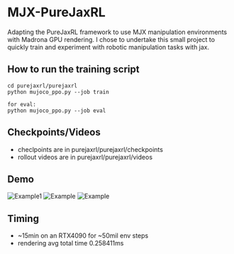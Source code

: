 # MJX-PureJaxRL

[](https://github.com/ShimBoi/MJX-PureJaxRL#mjx-purejaxrl)

Adapting the PureJaxRL framework to use MJX manipulation environments with Madrona GPU rendering. I chose to undertake this small project to quickly train and experiment with robotic manipulation tasks with jax.

## How to run the training script

[](https://github.com/ShimBoi/MJX-PureJaxRL#how-to-run-the-training-script)

```
cd purejaxrl/purejaxrl
python mujoco_ppo.py --job train

for eval:
python mujoco_ppo.py --job eval
```

## Checkpoints/Videos

[](https://github.com/ShimBoi/MJX-PureJaxRL#checkpointsvideos)

- checlpoints are in purejaxrl/purejaxrl/checkpoints
- rollout videos are in purejaxrl/purejaxrl/videos

## Demo
![Example1](videos/example1.gif)
![Example](videos/example2.gif)
![Example](videos/example3.gif)

## Timing

[](https://github.com/ShimBoi/MJX-PureJaxRL#timing)

- ~15min on an RTX4090 for ~50mil env steps
- rendering avg total time 0.258411ms
